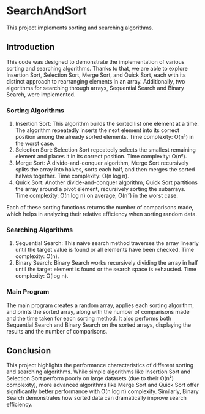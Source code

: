 # SearchAndSort
This project implements sorting and searching algorithms.

## Introduction
This code was designed to demonstrate the implementation of various sorting and searching algorithms. Thanks to that, we are able to explore Insertion Sort, Selection Sort, Merge Sort, and Quick Sort, each with its distinct approach to rearranging elements in an array. Additionally, two algorithms for searching through arrays, Sequential Search and Binary Search, were implemented.

### Sorting Algorithms
1. Insertion Sort: This algorithm builds the sorted list one element at a time. The algorithm repeatedly inserts the next element into its correct position among the already sorted elements. Time complexity: O(n²) in the worst case.
2. Selection Sort: Selection Sort repeatedly selects the smallest remaining element and places it in its correct position. Time complexity: O(n²).
3. Merge Sort: A divide-and-conquer algorithm, Merge Sort recursively splits the array into halves, sorts each half, and then merges the sorted halves together. Time complexity: O(n log n).
4. Quick Sort: Another divide-and-conquer algorithm, Quick Sort partitions the array around a pivot element, recursively sorting the subarrays. Time complexity: O(n log n) on average, O(n²) in the worst case.

Each of these sorting functions returns the number of comparisons made, which helps in analyzing their relative efficiency when sorting random data.

### Searching Algorithms
1. Sequential Search: This naive search method traverses the array linearly until the target value is found or all elements have been checked. Time complexity: O(n).
2. Binary Search: Binary Search works recursively dividing the array in half until the target element is found or the search space is exhausted. Time complexity: O(log n).

### Main Program
The main program creates a random array, applies each sorting algorithm, and prints the sorted array, along with the number of comparisons made and the time taken for each sorting method. It also performs both Sequential Search and Binary Search on the sorted arrays, displaying the results and the number of comparisons.

## Conclusion
This project highlights the performance characteristics of different sorting and searching algorithms. While simple algorithms like Insertion Sort and Selection Sort perform poorly on large datasets (due to their O(n²) complexity), more advanced algorithms like Merge Sort and Quick Sort offer significantly better performance with O(n log n) complexity. Similarly, Binary Search demonstrates how sorted data can dramatically improve search efficiency.
